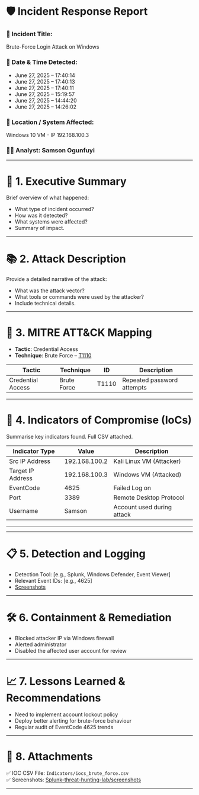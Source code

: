 # 🛡️ Incident Response Report

### 🎯 Incident Title: 
Brute-Force Login Attack on Windows

### 📅 Date & Time Detected:
- June 27, 2025 – 17:40:14
- June 27, 2025 – 17:40:13
- June 27, 2025 – 17:40:11
- June 27, 2025 – 15:19:57
- June 27, 2025 – 14:44:20
- June 27, 2025 – 14:26:02

### 📍 Location / System Affected: 
Windows 10 VM - IP 192.168.100.3

### 👨‍💻 Analyst: Samson Ogunfuyi

---

# 🔎 1. Executive Summary

Brief overview of what happened:
- What type of incident occurred?
- How was it detected?
- What systems were affected?
- Summary of impact.

---

# 📚 2. Attack Description 
Provide a detailed narrative of the attack:
- What was the attack vector?
- What tools or commands were used by the attacker?
- Include technical details.

---

# 🧠  3. MITRE ATT&CK Mapping

- **Tactic**: Credential Access
- **Technique**: Brute Force – [T1110](https://attack.mitre.org/techniques/T1110/)

| Tactic        | Technique          | ID        | Description                      |
|---------------|--------------------|-----------|----------------------------------|
| Credential Access | Brute Force        | T1110     | Repeated password attempts       |

---

# 🧾 4. Indicators of Compromise (IoCs)

Summarise key indicators found. Full CSV attached.

| Indicator Type | Value              | Description                   |
|----------------|--------------------|--------------------------|
| Src IP Address     | 192.168.100.2      | Kali Linux VM (Attacker)              |
| Target IP Address      | 192.168.100.3      | Windows VM (Attacked)   |
| EventCode        | 4625 | Failed Log on     |
| Port   | 3389      | Remote Desktop Protocol      |
| Username  | Samson      | Account used during attack      |



---

---
# 📋  5. Detection and Logging

- Detection Tool: [e.g., Splunk, Windows Defender, Event Viewer]
- Relevant Event IDs: [e.g., 4625]
- [Screenshots](https://github.com/Mr-ebony/Splunk-threat-hunting-lab.git)

---
# 🛠️  6. Containment & Remediation

- Blocked attacker IP via Windows firewall
- Alerted administrator
- Disabled the affected user account for review

---
# 📈  7. Lessons Learned & Recommendations

- Need to implement account lockout policy
- Deploy better alerting for brute-force behaviour
- Regular audit of EventCode 4625 trends

---
# 📎  8. Attachments

✅ IOC CSV File: `Indicators/iocs_brute_force.csv`  
✅ Screenshots: [Splunk-threat-hunting-lab/screenshots](https://github.com/Mr-ebony/Splunk-threat-hunting-lab.git)

---

